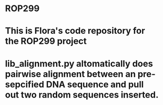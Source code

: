 # ROP299
# This is Flora's code repository for the ROP299 project
# lib_alignment.py altomatically does pairwise alignment between an pre-sepcified DNA sequence and pull out two random sequences inserted.


